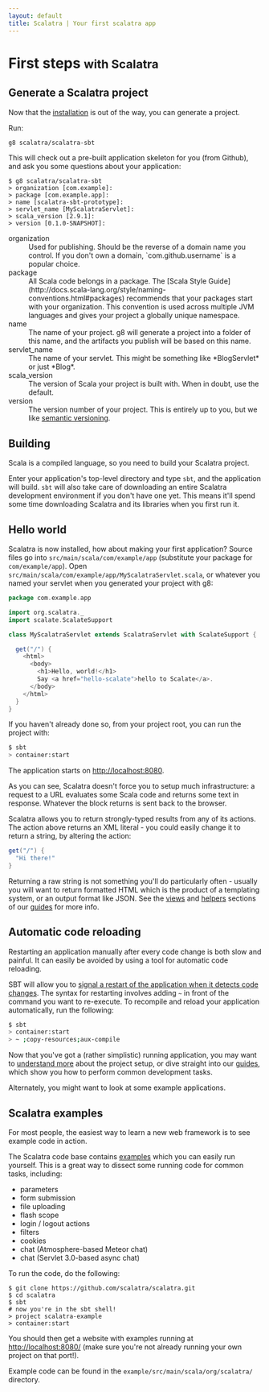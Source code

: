 ```yaml
---
layout: default
title: Scalatra | Your first scalatra app
---
```


<div class="page-header">
  <h1>
    First steps
    <small>with Scalatra</small>
  </h1>
</div>

## Generate a Scalatra project

Now that the [installation](installation.html) is out of the way, you can
generate a project.

Run:

```bash
g8 scalatra/scalatra-sbt
```

This will check out a pre-built application skeleton for you (from Github),
and ask you some questions about your application:

```
$ g8 scalatra/scalatra-sbt
> organization [com.example]:
> package [com.example.app]:
> name [scalatra-sbt-prototype]:
> servlet_name [MyScalatraServlet]:
> scala_version [2.9.1]:
> version [0.1.0-SNAPSHOT]:
```

<dl class="dl-horizontal">
  <dt>organization</dt>
  <dd>Used for publishing.  Should be the reverse of a domain
name you control.  If you don't own a domain, `com.github.username` is a
popular choice.</dd>
  <dt>package</dt>
  <dd>All Scala code belongs in a package.  The [Scala Style
Guide](http://docs.scala-lang.org/style/naming-conventions.html#packages)
recommends that your packages start with your organization.  This convention is
used across multiple JVM languages and gives your project a globally unique
namespace.</dd>
  <dt>name</dt>
  <dd>The name of your project.  g8 will generate a project into a
folder of this name, and the artifacts you publish will be based on this name.</dd>
  <dt>servlet_name</dt>
  <dd>The name of your servlet. This might be something like
*BlogServlet* or just *Blog*.</dd>
  <dt>scala_version</dt>
  <dd>The version of Scala your project is built with.  When in
doubt, use the default.</dd>
  <dt>version</dt>
  <dd>The version number of your project.  This is entirely up to you,
but we like <a href="http://semver.org">semantic versioning</a>.</dd>
</dl>

## Building

Scala is a compiled language, so you need to build your Scalatra project.

Enter your application's top-level directory and type `sbt`, and the
application will build. `sbt` will also take care of downloading an entire
Scalatra development environment if you don't have one yet. This means it'll 
spend some time downloading Scalatra and its libraries when you first run it.

## Hello world

Scalatra is now installed, how about making your first application?  Source 
files go into `src/main/scala/com/example/app` (substitute your package for
`com/example/app`).  Open
`src/main/scala/com/example/app/MyScalatraServlet.scala`, or whatever you named
your servlet when you generated your project with g8:

```scala
package com.example.app

import org.scalatra._
import scalate.ScalateSupport

class MyScalatraServlet extends ScalatraServlet with ScalateSupport {

  get("/") {
    <html>
      <body>
        <h1>Hello, world!</h1>
        Say <a href="hello-scalate">hello to Scalate</a>.
      </body>
    </html>
  }
}
```

If you haven't already done so, from your project root, you can run the project
with:

```bash
$ sbt
> container:start
```

The application starts on [http://localhost:8080](http://localhost:8080).

<div class="alert alert-info">
<span class="badge badge-info"><i class="icon-flag icon-white"></i></span>
As you can see, Scalatra doesn't force you to setup much infrastructure: a
request to a URL evaluates some Scala code and returns some text in response.
Whatever the block returns is sent back to the browser.
</div>

Scalatra allows you to return strongly-typed results from any of its actions.
The action above returns an XML literal - you could easily change it to return
a string, by altering the action:

```scala
get("/") {
  "Hi there!"
}
```

Returning a raw string is not something you'll do particularly often - usually
you will want to return formatted HTML which is the product of a templating
system, or an output format like JSON. See the [views](../guides/views.html) and
[helpers](../guides/helpers.html) sections of our [guides](../guides) for more info.

## Automatic code reloading

Restarting an application manually after every code change is both slow and
painful. It can easily be avoided by using a tool for automatic code reloading.

SBT will allow you to [signal a restart of the application when it detects
code changes](https://github.com/harrah/xsbt/wiki/Triggered-Execution). The
syntax for restarting involves adding `~` in front of the command you want to
re-execute.  To recompile and reload your application automatically, run the 
following:

```bash
$ sbt
> container:start
> ~ ;copy-resources;aux-compile
```

Now that you've got a (rather simplistic) running application, you may want to
[understand more](understanding-scalatra.html) about the project setup, or
dive straight into our [guides](../guides), which show you how to perform common
development tasks.

Alternately, you might want to look at some example applications.

## Scalatra examples

For most people, the easiest way to learn a new web framework is to see example code in action.

The Scalatra code base contains [examples][examples] which you can easily run
yourself. This is a great way to dissect some running code for common tasks,
including:

[examples]: https://github.com/scalatra/scalatra/tree/develop/example/src/main/scala/org/scalatra

* parameters
* form submission
* file uploading
* flash scope
* login / logout actions
* filters
* cookies
* chat (Atmosphere-based Meteor chat)
* chat (Servlet 3.0-based async chat)

To run the code, do the following:

```
$ git clone https://github.com/scalatra/scalatra.git
$ cd scalatra
$ sbt
# now you're in the sbt shell!
> project scalatra-example
> container:start
```

You should then get a website with examples running at
[http://localhost:8080/](http://localhost:8080/)
(make sure you're not already running your own project on that port!).

Example code can be found in the ```example/src/main/scala/org/scalatra/```
directory.

